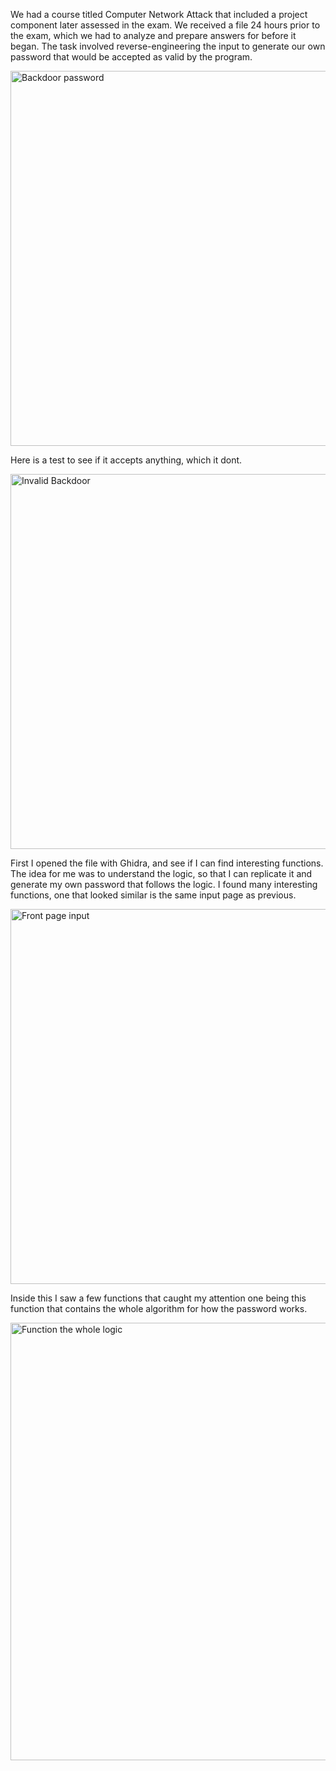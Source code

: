 We had a course titled Computer Network Attack that included a project component later assessed in the exam. We received a file 24 hours prior to the exam, which we had to analyze and prepare answers for before it began. The task involved reverse-engineering the input to generate our own password that would be accepted as valid by the program.







<img width="600" alt="Backdoor password" src="https://github.com/user-attachments/assets/6c513ad0-a8fc-4dca-8050-386825e62d44" />






Here is a test to see if it accepts anything, which it dont.






<img width="600" alt="Invalid Backdoor" src="https://github.com/user-attachments/assets/6af657bf-1a7b-48e2-b850-31c472d3aaf4" />


First I opened the file with Ghidra, and see if I can find interesting functions. The idea for me was to understand the logic, so that I can replicate it and generate my own password that follows the logic. I found many interesting functions, one that looked similar is the same input page as previous. 

<img width="600" alt="Front page input" src="https://github.com/user-attachments/assets/375224e2-22db-4f94-b44b-5aaef471dcef" />

Inside this I saw a few functions that caught my attention one being this function that contains the whole algorithm for how the password works. 

<img width="700" alt="Function the whole logic" src="https://github.com/user-attachments/assets/9d0a46de-19eb-49a1-9924-c321ec5b6a8f" />

